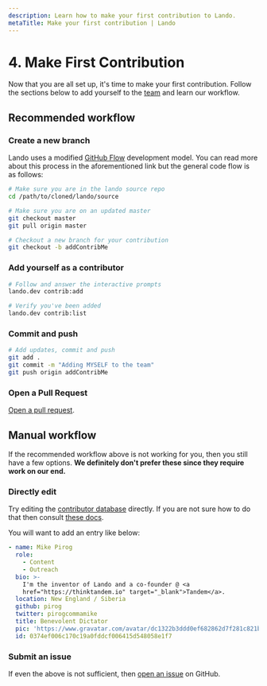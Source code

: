 ```yaml
---
description: Learn how to make your first contribution to Lando.
metaTitle: Make your first contribution | Lando
---
```


# 4. Make First Contribution

Now that you are all set up, it's time to make your first contribution. Follow the sections below to add yourself to the [team](./team.html) and learn our workflow.

## Recommended workflow

### Create a new branch

Lando uses a modified [GitHub Flow](https://guides.github.com/introduction/flow/) development model. You can read more about this process in the aforementioned link but the general code flow is as follows:

```bash
# Make sure you are in the lando source repo
cd /path/to/cloned/lando/source

# Make sure you are on an updated master
git checkout master
git pull origin master

# Checkout a new branch for your contribution
git checkout -b addContribMe
```

### Add yourself as a contributor

```bash
# Follow and answer the interactive prompts
lando.dev contrib:add

# Verify you've been added
lando.dev contrib:list
```

### Commit and push

```bash
# Add updates, commit and push
git add .
git commit -m "Adding MYSELF to the team"
git push origin addContribMe
```

### Open a Pull Request

[Open a pull request](https://help.github.com/articles/creating-a-pull-request/).

## Manual workflow

If the recommended workflow above is not working for you, then you still have a few options. **We definitely don't prefer these since they require work on our end.**

### Directly edit

Try editing the [contributor database](https://github.com/lando/lando/blob/master/api/data/contributors.yml) directly. If you are not sure how to do that then consult [these docs](https://help.github.com/en/github/managing-files-in-a-repository/editing-files-in-your-repository).

You will want to add an entry like below:

```yaml
- name: Mike Pirog
  role:
    - Content
    - Outreach
  bio: >-
    I'm the inventor of Lando and a co-founder @ <a
    href="https://thinktandem.io" target="_blank">Tandem</a>.
  location: New England / Siberia
  github: pirog
  twitter: pirogcommamike
  title: Benevolent Dictator
  pic: 'https://www.gravatar.com/avatar/dc1322b3ddd0ef682862d7f281c821bb'
  id: 0374ef006c170c19a0fddcf006415d548058e1f7
```

### Submit an issue

If even the above is not sufficient, then [open an issue](https://github.com/lando/lando/issues/new/choose) on GitHub.

